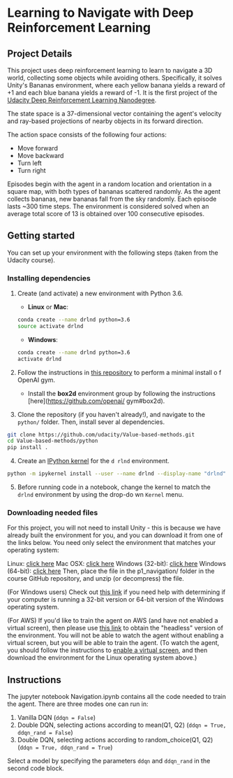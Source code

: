 # Learning to Navigate with Deep Reinforcement Learning
## Project Details
This project uses deep reinforcement learning to learn to navigate a 3D world, collecting some objects while avoiding others. Specifically, it solves Unity's Bananas environment, where each yellow banana yields a reward of +1 and each blue banana yields a reward of -1. It is the first project of the [Udacity Deep Reinforcement Learning Nanodegree](https://www.udacity.com/course/deep-reinforcement-learning-nanodegree--nd893).

The state space is a 37-dimensional vector containing the agent's velocity and ray-based projections of nearby objects in its forward direction.

The action space consists of the following four actions:
- Move forward
- Move backward
- Turn left
- Turn right

Episodes begin with the agent in a random location and orientation in a square map, with both types of bananas scattered randomly. As the agent collects bananas, new bananas fall from the sky randomly. Each episode lasts ~300 time steps. The environment is considered solved when an average total score of 13 is obtained over 100 consecutive episodes.

## Getting started
You can set up your environment with the following steps (taken from the Udacity course).

### Installing dependencies
1. Create (and activate) a new environment with Python 3.6.

    - __Linux__ or __Mac__:
    ```bash
    conda create --name drlnd python=3.6
    source activate drlnd
    ```
    - __Windows__:
    ```bash
    conda create --name drlnd python=3.6
    activate drlnd
    ```

2. Follow the instructions in [this repository](https://github.com/openai/gym) to perform a minimal install o
f OpenAI gym.
    - Install the **box2d** environment group by following the instructions [here](https://github.com/openai/
gym#box2d).

3. Clone the repository (if you haven't already!), and navigate to the `python/` folder.  Then, install sever
al dependencies.
```bash
git clone https://github.com/udacity/Value-based-methods.git
cd Value-based-methods/python
pip install .
```

4. Create an [IPython kernel](http://ipython.readthedocs.io/en/stable/install/kernel_install.html) for the `d
rlnd` environment.
```bash
python -m ipykernel install --user --name drlnd --display-name "drlnd"
```

5. Before running code in a notebook, change the kernel to match the `drlnd` environment by using the drop-do
wn `Kernel` menu.

### Downloading needed files
For this project, you will not need to install Unity - this is because we have already built the environment for you, and you can download it from one of the links below. You need only select the environment that matches your operating system:

Linux: [click here](https://s3-us-west-1.amazonaws.com/udacity-drlnd/P1/Banana/Banana_Linux.zip)
Mac OSX: [click here](https://s3-us-west-1.amazonaws.com/udacity-drlnd/P1/Banana/Banana.app.zip)
Windows (32-bit): [click here](https://s3-us-west-1.amazonaws.com/udacity-drlnd/P1/Banana/Banana_Windows_x86.zip)
Windows (64-bit): [click here](https://s3-us-west-1.amazonaws.com/udacity-drlnd/P1/Banana/Banana_Windows_x86_64.zip)
Then, place the file in the p1_navigation/ folder in the course GitHub repository, and unzip (or decompress) the file.

(For Windows users) Check out [this link](https://support.microsoft.com/en-us/help/827218/how-to-determine-whether-a-computer-is-running-a-32-bit-version-or-64) if you need help with determining if your computer is running a 32-bit version or 64-bit version of the Windows operating system.

(For AWS) If you'd like to train the agent on AWS (and have not enabled a virtual screen), then please use [this link](https://s3-us-west-1.amazonaws.com/udacity-drlnd/P1/Banana/Banana_Linux_NoVis.zip) to obtain the "headless" version of the environment. You will not be able to watch the agent without enabling a virtual screen, but you will be able to train the agent. (To watch the agent, you should follow the instructions to [enable a virtual screen](https://github.com/Unity-Technologies/ml-agents/blob/master/docs/Training-on-Amazon-Web-Service.md), and then download the environment for the Linux operating system above.)

## Instructions
The jupyter notebook Navigation.ipynb contains all the code needed to train the agent. There are three modes one can run in:
1. Vanilla DQN (`ddqn = False`)
2. Double DQN, selecting actions according to mean(Q1, Q2) (`ddqn = True, ddqn_rand = False`)
3. Double DQN, selecting actions according to random_choice(Q1, Q2) (`ddqn = True, ddqn_rand = True`)

Select a model by specifying the parameters `ddqn` and `ddqn_rand` in the second code block.
